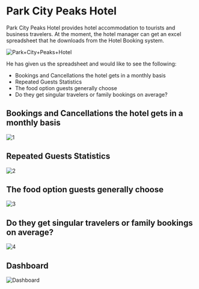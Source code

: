 # Park City Peaks Hotel

Park City Peaks Hotel provides hotel accommodation to tourists and business travelers. At the moment, the hotel manager can get an excel spreadsheet that he downloads from the Hotel Booking system.

![Park+City+Peaks+Hotel](https://user-images.githubusercontent.com/125029514/219618463-1952c9e1-9411-42f7-9313-8f44ab2e9ac2.jpeg)

He has given us the spreadsheet and would like to see the following:

* Bookings and Cancellations the hotel gets in a monthly basis
* Repeated Guests Statistics
* The food option guests generally choose
* Do they get singular travelers or family bookings on average?

## Bookings and Cancellations the hotel gets in a monthly basis

![1](https://user-images.githubusercontent.com/125029514/219618624-3e61cded-f2ce-4b30-be9d-b8f50de3bd6f.jpeg)

## Repeated Guests Statistics

![2](https://user-images.githubusercontent.com/125029514/219618729-e4c629b0-ce88-4f6a-8da0-452a506a11df.jpeg)

## The food option guests generally choose

![3](https://user-images.githubusercontent.com/125029514/219618783-5d2a4620-4076-4ff5-819a-9a9228523b8f.jpeg)

## Do they get singular travelers or family bookings on average?

![4](https://user-images.githubusercontent.com/125029514/219618828-21b70ca9-1497-4b8e-a7b7-efe6903ae8a6.jpeg)

## Dashboard

![Dashboard](https://user-images.githubusercontent.com/125029514/219618870-abee40b0-41b5-416e-b17c-aabaed6ceb2d.jpeg)
